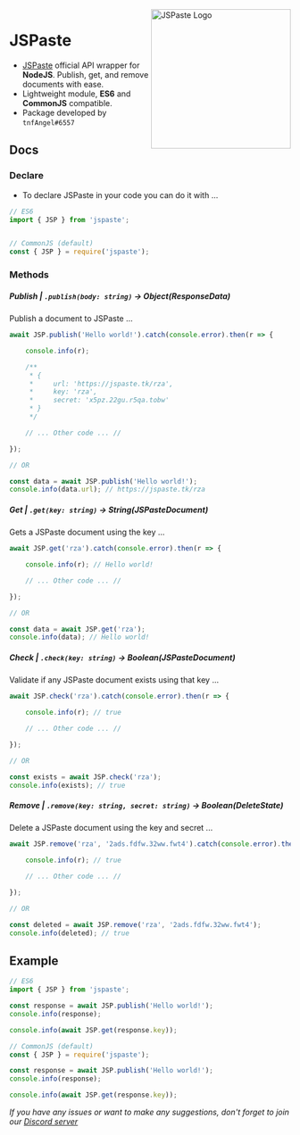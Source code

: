 <a href="https://jspaste.tk">
<img src="https://jspaste.tk/logo.png" alt="JSPaste Logo" width="250" height="250" align="right"/>
</a>

# JSPaste

- [JSPaste](https://jspaste.tk) official API wrapper for **NodeJS**. Publish, get, and remove documents with ease.
- Lightweight module, **ES6** and **CommonJS** compatible.
- Package developed by `tnfAngel#6557`

## Docs

### Declare

- To declare JSPaste in your code you can do it with ...

```js
// ES6
import { JSP } from 'jspaste';


// CommonJS (default)
const { JSP } = require('jspaste');
```

### Methods

##### Publish | `.publish(body: string)` -> Object(ResponseData)

Publish a document to JSPaste ...

```js
await JSP.publish('Hello world!').catch(console.error).then(r => {

    console.info(r);

    /**
     * {
     *     url: 'https://jspaste.tk/rza',
     *     key: 'rza',
     *     secret: 'x5pz.22gu.r5qa.tobw'
     * }
     */

    // ... Other code ... //

});

// OR

const data = await JSP.publish('Hello world!');
console.info(data.url); // https://jspaste.tk/rza
```

##### Get | `.get(key: string)` -> String(JSPasteDocument)

Gets a JSPaste document using the key ...

```js
await JSP.get('rza').catch(console.error).then(r => {

    console.info(r); // Hello world!

    // ... Other code ... //

});

// OR

const data = await JSP.get('rza');
console.info(data); // Hello world!
```

##### Check | `.check(key: string)` -> Boolean(JSPasteDocument)

Validate if any JSPaste document exists using that key ...

```js
await JSP.check('rza').catch(console.error).then(r => {

    console.info(r); // true

    // ... Other code ... //

});

// OR

const exists = await JSP.check('rza');
console.info(exists); // true
```

##### Remove | `.remove(key: string, secret: string)` -> Boolean(DeleteState)

Delete a JSPaste document using the key and secret ...

```js
await JSP.remove('rza', '2ads.fdfw.32ww.fwt4').catch(console.error).then(r => {

    console.info(r); // true

    // ... Other code ... //

});

// OR

const deleted = await JSP.remove('rza', '2ads.fdfw.32ww.fwt4');
console.info(deleted); // true
```

## Example

```js
// ES6
import { JSP } from 'jspaste';

const response = await JSP.publish('Hello world!');
console.info(response);

console.info(await JSP.get(response.key));
```

```js
// CommonJS (default)
const { JSP } = require('jspaste');

const response = await JSP.publish('Hello world!');
console.info(response);

console.info(await JSP.get(response.key));
```

_If you have any issues or want to make any suggestions, don't forget to join
our [Discord server](https://discord.gg/8RNAdpK)_